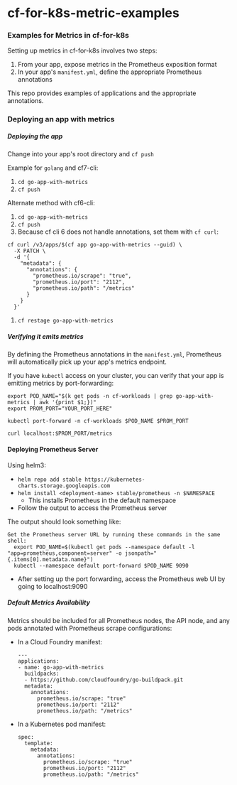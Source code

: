 # cf-for-k8s-metric-examples

### Examples for Metrics in cf-for-k8s

Setting up metrics in cf-for-k8s involves two steps:
1. From your app, expose metrics in the Prometheus exposition format
1. In your app's `manifest.yml`, define the appropriate Prometheus annotations

This repo provides examples of applications and the appropriate annotations.

### Deploying an app with metrics

##### Deploying the app

Change into your app's root directory and `cf push`

Example for `golang` and cf7-cli:
1. `cd go-app-with-metrics`
1. `cf push`

Alternate method with cf6-cli:
1. `cd go-app-with-metrics`
1. `cf push`
1. Because cf cli 6 does not handle annotations, set them with `cf curl`:

  ```
  cf curl /v3/apps/$(cf app go-app-with-metrics --guid) \
    -X PATCH \
    -d '{
      "metadata": {
        "annotations": {
          "prometheus.io/scrape": "true",
          "prometheus.io/port": "2112",
          "prometheus.io/path": "/metrics"
        }
      }
    }'
  ```
1. `cf restage go-app-with-metrics`


##### Verifying it emits metrics

By defining the Prometheus annotations in the `manifest.yml`, Prometheus will
automatically pick up your app's metrics endpoint.

If you have `kubectl` access on your cluster, you can verify that your app is
emitting metrics by port-forwarding:

```
export POD_NAME="$(k get pods -n cf-workloads | grep go-app-with-metrics | awk '{print $1;})"
export PROM_PORT="YOUR_PORT_HERE"

kubectl port-forward -n cf-workloads $POD_NAME $PROM_PORT

curl localhost:$PROM_PORT/metrics
```

#### Deploying Prometheus Server

Using helm3:

* `helm repo add stable https://kubernetes-charts.storage.googleapis.com`
* `helm install <deployment-name> stable/prometheus -n $NAMESPACE`
    * This installs Prometheus in the default namespace
* Follow the output to access the Prometheus server

The output should look something like:
```
Get the Prometheus server URL by running these commands in the same shell:
  export POD_NAME=$(kubectl get pods --namespace default -l "app=prometheus,component=server" -o jsonpath="{.items[0].metadata.name}")
  kubectl --namespace default port-forward $POD_NAME 9090
```
* After setting up the port forwarding, access the Prometheus web UI by going to localhost:9090

##### Default Metrics Availability

Metrics should be included for all Prometheus nodes, the API node, and any
pods annotated with Prometheus scrape configurations:

* In a Cloud Foundry manifest:
  ```
  ---
  applications:
  - name: go-app-with-metrics
    buildpacks:
    - https://github.com/cloudfoundry/go-buildpack.git
    metadata:
      annotations:
        prometheus.io/scrape: "true"
        prometheus.io/port: "2112"
        prometheus.io/path: "/metrics"
  ```
* In a Kubernetes pod manifest:
  ```
  spec:
    template:
      metadata:
        annotations:
          prometheus.io/scrape: "true"
          prometheus.io/port: "2112"
          prometheus.io/path: "/metrics"
  ```
